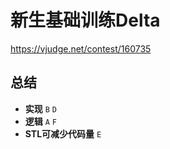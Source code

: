 # 新生基础训练Delta

https://vjudge.net/contest/160735

## 总结

- **实现** `B` `D`
- **逻辑** `A` `F`
- **STL可减少代码量** `E`
